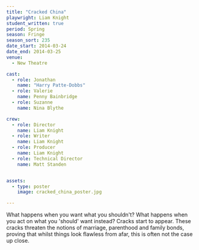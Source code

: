 ```yaml
---
title: "Cracked China"
playwright: Liam Knight
student_written: true
period: Spring
season: Fringe
season_sort: 235
date_start: 2014-03-24
date_end: 2014-03-25
venue:
  - New Theatre

cast:
  - role: Jonathan
    name: "Harry Patte-Dobbs"
  - role: Valerie
    name: Penny Bainbridge
  - role: Suzanne
    name: Nina Blythe

crew:
  - role: Director
    name: Liam Knight
  - role: Writer
    name: Liam Knight
  - role: Producer
    name: Liam Knight
  - role: Technical Director
    name: Matt Standen


assets:
  - type: poster
    image: cracked_china_poster.jpg

---
```


What happens when you want what you shouldn't? What happens when you act on what you 'should' want instead? Cracks start to appear. These cracks threaten the notions of marriage, parenthood and family bonds, proving that whilst things look flawless from afar, this is often not the case up close.
